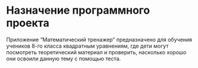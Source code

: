 #	Назначение программного проекта
Приложение “Математический тренажер” предназначено для обучения учеников 8-го класса квадратным уравнениям, где дети могут посмотреть теоретический материал и проверить, насколько хорошо они освоили данную тему с помощью теста.
